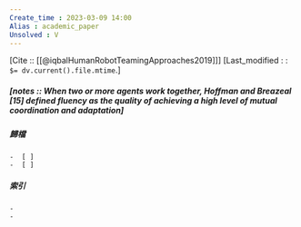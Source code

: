 ```yaml
---
Create_time : 2023-03-09 14:00
Alias : academic_paper
Unsolved : V
---
```

[Cite :: [[@iqbalHumanRobotTeamingApproaches2019]]]
[Last_modified : : `$= dv.current().file.mtime`.]
##### [notes ::  When two or more agents work together, Hoffman and Breazeal [15] defined fluency as the quality of achieving a high level of mutual coordination and adaptation]


##### 歸檔 
	-  [ ] 
	-  [ ]

##### 索引
	-
	-

